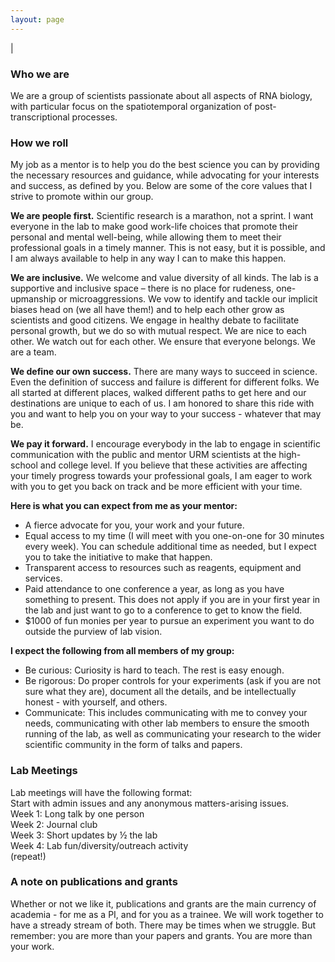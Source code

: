 ```yaml
---
layout: page
---
```

|

### Who we are
We are a group of scientists passionate about all aspects of RNA biology, with particular focus on the spatiotemporal organization of post-transcriptional processes.  

### How we roll
My job as a mentor is to help you do the best science you can by providing the necessary resources and guidance, while advocating for your interests and success, as defined by you. Below are some of the core values that I strive to promote within our group.  

**We are people first.** Scientific research is a marathon, not a sprint. I want everyone in the lab to make good work-life choices that promote their personal and mental well-being, while allowing them to meet their professional goals in a timely manner. This is not easy, but it is possible, and I am always available to help in any way I can to make this happen.     

**We are inclusive.** We welcome and value diversity of all kinds. The lab is a supportive and inclusive space – there is no place for rudeness, one-upmanship or microaggressions. We vow to identify and tackle our implicit biases head on (we all have them!) and to help each other grow as scientists and good citizens. We engage in healthy debate to facilitate personal growth, but we do so with mutual respect. We are nice to each other. We watch out for each other. We ensure that everyone belongs. We are a team.  

**We define our own success.** There are many ways to succeed in science. Even the definition of success and failure is different for different folks. We all started at different places, walked different paths to get here and our destinations are unique to each of us. I am honored to share this ride with you and want to help you on your way to your success - whatever that may be.   

**We pay it forward.** I encourage everybody in the lab to engage in scientific communication with the public and mentor URM scientists at the high-school and college level. If you believe that these activities are affecting your timely progress towards your professional goals, I am eager to work with you to get you back on track and be more efficient with your time.  

**Here is what you can expect from me as your mentor:**  
* A fierce advocate for you, your work and your future.   
* Equal access to my time (I will meet with you one-on-one for 30 minutes every week). You can schedule additional time as needed, but I expect you to take the initiative to make that happen. 
*	Transparent access to resources such as reagents, equipment and services. 
*	Paid attendance to one conference a year, as long as you have something to present. This does not apply if you are in your first year in the lab and just want to go to a conference to get to know the field.  
*	$1000 of fun monies per year to pursue an experiment you want to do outside the purview of lab vision.  

**I expect the following from all members of my group:**    
* Be curious: Curiosity is hard to teach. The rest is easy enough.  
* Be rigorous: Do proper controls for your experiments (ask if you are not sure what they are), document all the details, and be intellectually honest - with yourself, and others. 
* Communicate: This includes communicating with me to convey your needs, communicating with other lab members to ensure the smooth running of the lab, as well as communicating your research to the wider scientific community in the form of talks and papers.  

### Lab Meetings
Lab meetings will have the following format:  
Start with admin issues and any anonymous matters-arising issues.   
Week 1: Long talk by one person  
Week 2: Journal club  
Week 3: Short updates by ½ the lab  
Week 4: Lab fun/diversity/outreach activity  
(repeat!)  

### A note on publications and grants  
Whether or not we like it, publications and grants are the main currency of academia - for me as a PI, and for you as a trainee. We will work together to have a stready stream of both. There may be times when we struggle. But remember: you are more than your papers and grants. You are more than your work. 
